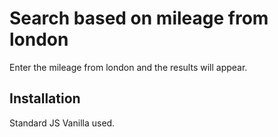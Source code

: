 # Search based on mileage from london

Enter the mileage from london and the results will appear.

## Installation

Standard JS Vanilla used. 
